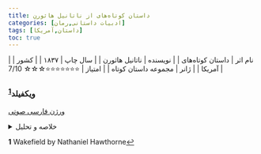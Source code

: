 ```yaml
---
title: داستان کوتاه‌‌های از ناتانیل هاثورن
categories: [ادبیات داستانی,رمان]
tags: [داستان,آمریکا]
toc: true
---
```


| نام اثر | داستان کوتاه‌های |
| نویسنده | ناتانیل هاثورن |
| سال چاپ | ۱۸۳۷  |
| کشور | آمریکا  |
| ژانر | مجموعه داستان کوتاه  |
| امتیاز | ⭐⭐⭐⭐⭐⭐⭐☆☆☆ 7/10  |


### ویکفیلد<sup id="a1">[1](#f1)</sup>

[ورژن فارسی صوتی](https://www.youtube.com/watch?v=YYZBGG_VuVM)

<details>
  <summary>خلاصه و تحلیل</summary>
در این داستان، ویکفیلد - مردی به ظاهر معمولی - ناگهان همسرش را ترک می‌کند و به او می‌گوید که به سفر می‌رود. در عوض، او اتاقی در همان محله اجاره می‌کند، به طور نامرئی در کنار خانه خودش زندگی می‌کند و زندگی همسرش را زیر نظر می‌گیرد، در حالی که همسرش باور دارد که او واقعاً رفته است. به طرز معجزه‌آسایی، او بیست سال در خفا می‌ماند و یک روز به همان سادگی که رفته بود، برمی‌گردد. همسرش تقریباً برایش مراسم تشییع جنازه برگزار می‌کند - او سوگواری می‌کند، به زندگی‌اش ادامه می‌دهد، حتی مراسم یادبود برگزار می‌کند - اما ویکفیلد دوباره ظاهر می‌شود و شوخی او را آشکار می‌کند. این داستان به بررسی مضامین هویت، ازدواج، تنهایی و قدرت عجیب غیاب می‌پردازد.

</details>

<b id="f1">1</b> <span class="footnote">Wakefield by Nathaniel Hawthorne</span>[↩](#a1)
